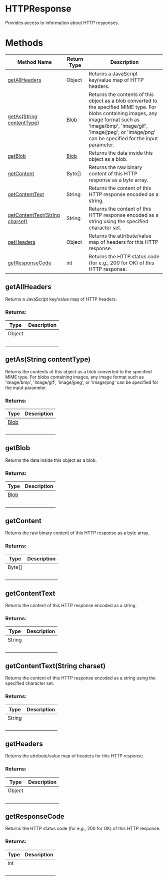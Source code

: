 # HTTPResponse
Provides access to information about HTTP responses.

# Methods
|Method Name|Return Type|Description|
|-|-|-
[getAllHeaders](#getallheaders)|Object|Returns a JavaScript key/value map of HTTP headers.<br />
[getAs(String contentType)](#getas~string-contenttype~)|[Blob](./Blob)|Returns the contents of this object as a blob converted to the specified MIME type. For blobs containing images,  any image format such as 'image/bmp', 'image/gif', 'image/jpeg', or 'image/png' can be specified for the input parameter.<br />
[getBlob](#getblob)|[Blob](./Blob)|Returns the data inside this object as a blob.<br />
[getContent](#getcontent)|Byte[]|Returns the raw binary content of this HTTP response as a byte array.<br />
[getContentText](#getcontenttext)|String|Returns the content of this HTTP response encoded as a string.<br />
[getContentText(String charset)](#getcontenttext~string-charset~)|String|Returns the content of this HTTP response encoded as a string using the specified character set.<br />
[getHeaders](#getheaders)|Object|Returns the attribute/value map of headers for this HTTP response.<br />
[getResponseCode](#getresponsecode)|int|Returns the HTTP status code (for e.g., 200 for OK) of this HTTP response.<br />

## <a name="getallheaders"></a>getAllHeaders
Returns a JavaScript key/value map of HTTP headers.

### Returns:
|Type|Description|
|-|-
Object|
&nbsp;|&nbsp;

## <a name="getas~string-contenttype~"></a>getAs(String contentType)
Returns the contents of this object as a blob converted to the specified MIME type. For blobs containing images,  any image format such as 'image/bmp', 'image/gif', 'image/jpeg', or 'image/png' can be specified for the input parameter.

### Returns:
|Type|Description|
|-|-
[Blob](./Blob)|
&nbsp;|&nbsp;

## <a name="getblob"></a>getBlob
Returns the data inside this object as a blob.

### Returns:
|Type|Description|
|-|-
[Blob](./Blob)|
&nbsp;|&nbsp;

## <a name="getcontent"></a>getContent
Returns the raw binary content of this HTTP response as a byte array.

### Returns:
|Type|Description|
|-|-
Byte[]|
&nbsp;|&nbsp;

## <a name="getcontenttext"></a>getContentText
Returns the content of this HTTP response encoded as a string.

### Returns:
|Type|Description|
|-|-
String|
&nbsp;|&nbsp;

## <a name="getcontenttext~string-charset~"></a>getContentText(String charset)
Returns the content of this HTTP response encoded as a string using the specified character set.

### Returns:
|Type|Description|
|-|-
String|
&nbsp;|&nbsp;

## <a name="getheaders"></a>getHeaders
Returns the attribute/value map of headers for this HTTP response.

### Returns:
|Type|Description|
|-|-
Object|
&nbsp;|&nbsp;

## <a name="getresponsecode"></a>getResponseCode
Returns the HTTP status code (for e.g., 200 for OK) of this HTTP response.

### Returns:
|Type|Description|
|-|-
int|
&nbsp;|&nbsp;

